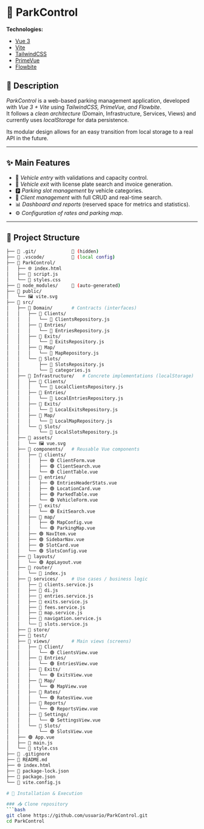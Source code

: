 # 🚗 ParkControl  

**Technologies:**  
- [Vue 3](https://vuejs.org/)  
- [Vite](https://vitejs.dev/)  
- [TailwindCSS](https://tailwindcss.com/)  
- [PrimeVue](https://primevue.org/)  
- [Flowbite](https://flowbite.com/docs/getting-started/vue/)  


## 📖 Description  

*ParkControl* is a web-based parking management application, developed with *Vue 3 + Vite* using *TailwindCSS, PrimeVue, and Flowbite*.  
It follows a *clean architecture* (Domain, Infrastructure, Services, Views) and currently uses *localStorage* for data persistence.  

Its modular design allows for an easy transition from local storage to a real API in the future.  

---

## ✨ Main Features  

- 🔑 *Vehicle entry* with validations and capacity control.  
- 🚪 *Vehicle exit* with license plate search and invoice generation.  
- 🅿 *Parking slot management* by vehicle categories.  
- 👥 *Client management* with full CRUD and real-time search.  
- 📊 *Dashboard and reports* (reserved space for metrics and statistics).  
- ⚙ *Configuration of rates and parking map*.  

---

## 📂 Project Structure  

```bash
├── 📁 .git/             🚫 (hidden)
├── 📁 .vscode/          🚫 (local config)
├── 📁 ParkControl/
│   ├── 🌐 index.html
│   ├── 📄 script.js
│   └── 🎨 styles.css
├── 📁 node_modules/     🚫 (auto-generated)
├── 📁 public/
│   └── 🖼 vite.svg
├── 📁 src/
│   ├── 📁 Domain/       # Contracts (interfaces)
│   │   ├── 📁 Clients/
│   │   │   └── 📄 ClientsRepository.js
│   │   ├── 📁 Entries/
│   │   │   └── 📄 EntriesRepository.js
│   │   ├── 📁 Exits/
│   │   │   └── 📄 ExitsRepository.js
│   │   ├── 📁 Map/
│   │   │   └── 📄 MapRepository.js
│   │   └── 📁 Slots/
│   │       ├── 📄 SlotsRepository.js
│   │       └── 📄 categories.js
│   ├── 📁 Infrastructure/   # Concrete implementations (localStorage)
│   │   ├── 📁 Clients/
│   │   │   └── 📄 LocalClientsRepository.js
│   │   ├── 📁 Entries/
│   │   │   └── 📄 LocalEntriesRepository.js
│   │   ├── 📁 Exits/
│   │   │   └── 📄 LocalExitsRepository.js
│   │   ├── 📁 Map/
│   │   │   └── 📄 LocalMapRepository.js
│   │   └── 📁 Slots/
│   │       └── 📄 LocalSlotsRepository.js
│   ├── 📁 assets/
│   │   └── 🖼 vue.svg
│   ├── 📁 components/   # Reusable Vue components
│   │   ├── 📁 clients/
│   │   │   ├── 🟢 ClientForm.vue
│   │   │   ├── 🟢 ClientSearch.vue
│   │   │   └── 🟢 ClientTable.vue
│   │   ├── 📁 entries/
│   │   │   ├── 🟢 EntriesHeaderStats.vue
│   │   │   ├── 🟢 LocationCard.vue
│   │   │   ├── 🟢 ParkedTable.vue
│   │   │   └── 🟢 VehicleForm.vue
│   │   ├── 📁 exits/
│   │   │   └── 🟢 ExitSearch.vue
│   │   ├── 📁 map/
│   │   │   ├── 🟢 MapConfig.vue
│   │   │   └── 🟢 ParkingMap.vue
│   │   ├── 🟢 NavItem.vue
│   │   ├── 🟢 SidebarNav.vue
│   │   ├── 🟢 SlotCard.vue
│   │   └── 🟢 SlotsConfig.vue
│   ├── 📁 layouts/
│   │   └── 🟢 AppLayout.vue
│   ├── 📁 router/
│   │   └── 📄 index.js
│   ├── 📁 services/     # Use cases / business logic
│   │   ├── 📄 clients.service.js
│   │   ├── 📄 di.js
│   │   ├── 📄 entries.service.js
│   │   ├── 📄 exits.service.js
│   │   ├── 📄 fees.service.js
│   │   ├── 📄 map.service.js
│   │   ├── 📄 navigation.service.js
│   │   └── 📄 slots.service.js
│   ├── 📁 store/
│   ├── 📁 test/
│   ├── 📁 views/        # Main views (screens)
│   │   ├── 📁 Client/
│   │   │   └── 🟢 ClientsView.vue
│   │   ├── 📁 Entries/
│   │   │   └── 🟢 EntriesView.vue
│   │   ├── 📁 Exits/
│   │   │   └── 🟢 ExitsView.vue
│   │   ├── 📁 Map/
│   │   │   └── 🟢 MapView.vue
│   │   ├── 📁 Rates/
│   │   │   └── 🟢 RatesView.vue
│   │   ├── 📁 Reports/
│   │   │   └── 🟢 ReportsView.vue
│   │   ├── 📁 Settings/
│   │   │   └── 🟢 SettingsView.vue
│   │   └── 📁 Slots/
│   │       └── 🟢 SlotsView.vue
│   ├── 🟢 App.vue
│   ├── 📄 main.js
│   └── 🎨 style.css
├── 🚫 .gitignore
├── 📖 README.md
├── 🌐 index.html
├── 📄 package-lock.json
├── 📄 package.json
└── 📄 vite.config.js

# 🚀 Installation & Execution  

### 📥 Clone repository  
```bash
git clone https://github.com/usuario/ParkControl.git
cd ParkControl


